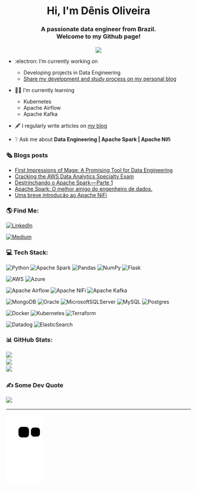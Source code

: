 <div align="center">
<h1 align="center">Hi, I'm Dênis Oliveira</h1>
<h3 align="center">A passionate data engineer from Brazil.<br>Welcome to my Github page!</h3>
<img src="https://rishavanand.github.io/static/images/greetings.gif" align="center" style="width: 25%" />
</div>

- :electron:   I’m currently working on
  - Developing projects in Data Engineering
  - [Share my development and study process on my personal blog](https://medium.com/@denis-oliveira)

- :student:  I’m currently learning
  - Kubernetes
  - Apache Airflow
  - Apache Kafka

- :fountain_pen:   I regularly write articles on [my blog](https://medium.com/@denis-oliveira)

- :grey_question:  Ask me about **Data Engineering | Apache Spark | Apache Nifi**

### :newspaper_roll:	 Blogs posts
<!-- BLOG-POST-LIST:START -->
- [First Impressions of Mage: A Promising Tool for Data Engineering](https://denis-oliveira.medium.com/first-impressions-of-mage-a-promising-tool-for-data-engineering-b6fe25f2ba65?source=rss-2112f34bb6fb------2)
- [Cracking the AWS Data Analytics Specialty Exam](https://denis-oliveira.medium.com/cracking-the-aws-data-analytics-specialty-exam-71f12dc5f813?source=rss-2112f34bb6fb------2)
- [Destrinchando o Apache Spark — Parte 1](https://denis-oliveira.medium.com/destrinchando-o-apache-spark-parte-1-433f4458cce2?source=rss-2112f34bb6fb------2)
- [Apache Spark: O melhor amigo do engenheiro de dados.](https://denis-oliveira.medium.com/apache-spark-o-melhor-amigo-do-engenheiro-de-dados-64c57e5b00a8?source=rss-2112f34bb6fb------2)
- [Uma breve introdução ao Apache NiFi](https://denis-oliveira.medium.com/uma-breve-introdu%C3%A7%C3%A3o-ao-apache-nifi-e50aa6dc7105?source=rss-2112f34bb6fb------2)
<!-- BLOG-POST-LIST:END -->

### :earth_americas:   Find Me:
[![LinkedIn](https://img.shields.io/badge/LinkedIn-%230077B5.svg?logo=linkedin&logoColor=white)](https://linkedin.com/in/deniswoliveira)

[![Medium](https://img.shields.io/badge/Medium-12100E?logo=medium&logoColor=white)](https://medium.com/@denis-oliveira)


### 💻 Tech Stack:
![Python](https://img.shields.io/badge/python-3670A0?style=for-the-badge&logo=python&logoColor=ffdd54)
![Apache Spark](https://img.shields.io/badge/Apache%20Spark-017CEE?style=for-the-badge&logo=Apache%20Spark&logoColor=white)
![Pandas](https://img.shields.io/badge/pandas-%23150458.svg?style=for-the-badge&logo=pandas&logoColor=white)
![NumPy](https://img.shields.io/badge/numpy-%23013243.svg?style=for-the-badge&logo=numpy&logoColor=white)
![Flask](https://img.shields.io/badge/flask-%23000.svg?style=for-the-badge&logo=flask&logoColor=white)

![AWS](https://img.shields.io/badge/AWS-%23FF9900.svg?style=for-the-badge&logo=amazon-aws&logoColor=white)
![Azure](https://img.shields.io/badge/azure-%230072C6.svg?style=for-the-badge&logo=azure-devops&logoColor=white)

![Apache Airflow](https://img.shields.io/badge/Apache%20Airflow-017CEE?style=for-the-badge&logo=Apache%20Airflow&logoColor=white)
![Apache NiFi](https://img.shields.io/badge/Apache%20Nifi-017CEE?style=for-the-badge&logo=Apache&logoColor=white)
![Apache Kafka](https://img.shields.io/badge/Apache%20Kafka-017CEE?style=for-the-badge&logo=Apache%20Kafka&logoColor=white)

![MongoDB](https://img.shields.io/badge/MongoDB-%234ea94b.svg?style=for-the-badge&logo=mongodb&logoColor=white)
![Oracle](https://img.shields.io/badge/Oracle-F80000?style=for-the-badge&logo=oracle&logoColor=white)
![MicrosoftSQLServer](https://img.shields.io/badge/Microsoft%20SQL%20Sever-CC2927?style=for-the-badge&logo=microsoft%20sql%20server&logoColor=white)
![MySQL](https://img.shields.io/badge/mysql-%2300f.svg?style=for-the-badge&logo=mysql&logoColor=white)
![Postgres](https://img.shields.io/badge/postgres-%23316192.svg?style=for-the-badge&logo=postgresql&logoColor=white)

![Docker](https://img.shields.io/badge/docker-%230db7ed.svg?style=for-the-badge&logo=docker&logoColor=white)
![Kubernetes](https://img.shields.io/badge/kubernetes-%23326ce5.svg?style=for-the-badge&logo=kubernetes&logoColor=white)
![Terraform](https://img.shields.io/badge/terraform-%235835CC.svg?style=for-the-badge&logo=terraform&logoColor=white)

![Datadog](https://img.shields.io/badge/datadog-%23632CA6.svg?style=for-the-badge&logo=datadog&logoColor=white)
![ElasticSearch](https://img.shields.io/badge/-ElasticSearch-005571?style=for-the-badge&logo=elasticsearch)

### 📊 GitHub Stats:
![](https://github-readme-stats.vercel.app/api?username=deniswoliveira&theme=dark&hide_border=false&include_all_commits=false&count_private=true)<br/>
![](https://github-readme-streak-stats.herokuapp.com/?user=deniswoliveira&theme=dark&hide_border=false)<br/>
![](https://github-readme-stats.vercel.app/api/top-langs/?username=deniswoliveira&theme=dark&hide_border=false&include_all_commits=false&count_private=true&layout=compact)

### ✍️ Some Dev Quote
![](https://quotes-github-readme.vercel.app/api?type=horizontal&theme=radical)

---
![Snake animation](https://github.com/deniswoliveira/deniswoliveira/blob/output/github-contribution-grid-snake.svg)
